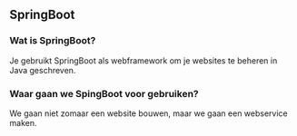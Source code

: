 ## SpringBoot

### Wat is SpringBoot?
Je gebruikt SpringBoot als webframework om je websites te beheren in Java geschreven.

### Waar gaan we SpingBoot voor gebruiken?
We gaan niet zomaar een website bouwen, maar we gaan een webservice maken.